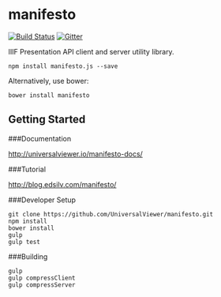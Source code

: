 # manifesto

[![Build Status](https://travis-ci.org/UniversalViewer/manifesto.svg?branch=master)](https://travis-ci.org/UniversalViewer/manifesto) [![Gitter](https://badges.gitter.im/Join%20Chat.svg)](https://gitter.im/UniversalViewer/manifesto?utm_source=badge&utm_medium=badge&utm_campaign=pr-badge&utm_content=badge)

IIIF Presentation API client and server utility library.

    npm install manifesto.js --save

Alternatively, use bower:

    bower install manifesto

Getting Started
--

###Documentation

http://universalviewer.io/manifesto-docs/


###Tutorial

http://blog.edsilv.com/manifesto/


###Developer Setup

    git clone https://github.com/UniversalViewer/manifesto.git
    npm install
    bower install
    gulp
    gulp test

###Building

    gulp
    gulp compressClient
    gulp compressServer